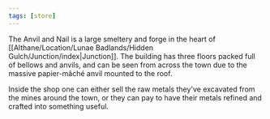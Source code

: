 ```yaml
---
tags: [store]
---
```


The Anvil and Nail is a large smeltery and forge in the heart of [[Althane/Location/Lunae Badlands/Hidden Gulch/Junction/index|Junction]]. The building has three floors packed full of bellows and anvils, and can be seen from across the town due to the massive papier-mâché anvil mounted to the roof.

Inside the shop one can either sell the raw metals they've excavated from the mines around the town, or they can pay to have their metals refined and crafted into something useful.
